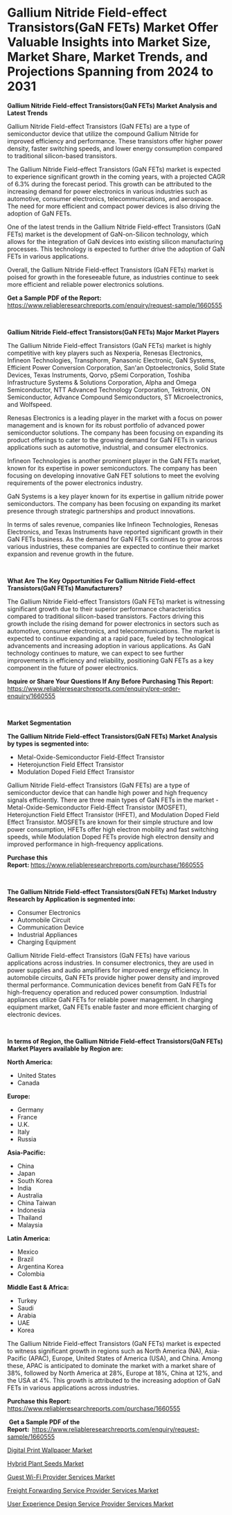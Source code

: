 <p><h1>Gallium Nitride Field-effect Transistors(GaN FETs) Market Offer Valuable Insights into Market Size, Market Share, Market Trends, and Projections Spanning from 2024 to 2031</h1></p><p><strong>Gallium Nitride Field-effect Transistors(GaN FETs) Market Analysis and Latest Trends</strong></p>
<p><p>Gallium Nitride Field-effect Transistors (GaN FETs) are a type of semiconductor device that utilize the compound Gallium Nitride for improved efficiency and performance. These transistors offer higher power density, faster switching speeds, and lower energy consumption compared to traditional silicon-based transistors.</p><p>The Gallium Nitride Field-effect Transistors (GaN FETs) market is expected to experience significant growth in the coming years, with a projected CAGR of 6.3% during the forecast period. This growth can be attributed to the increasing demand for power electronics in various industries such as automotive, consumer electronics, telecommunications, and aerospace. The need for more efficient and compact power devices is also driving the adoption of GaN FETs.</p><p>One of the latest trends in the Gallium Nitride Field-effect Transistors (GaN FETs) market is the development of GaN-on-Silicon technology, which allows for the integration of GaN devices into existing silicon manufacturing processes. This technology is expected to further drive the adoption of GaN FETs in various applications.</p><p>Overall, the Gallium Nitride Field-effect Transistors (GaN FETs) market is poised for growth in the foreseeable future, as industries continue to seek more efficient and reliable power electronics solutions.</p></p>
<p><strong>Get a Sample PDF of the Report:&nbsp;</strong> <a href="https://www.reliableresearchreports.com/enquiry/request-sample/1660555">https://www.reliableresearchreports.com/enquiry/request-sample/1660555</a></p>
<p>&nbsp;</p>
<p><strong>Gallium Nitride Field-effect Transistors(GaN FETs) Major Market Players</strong></p>
<p><p>The Gallium Nitride Field-effect Transistors (GaN FETs) market is highly competitive with key players such as Nexperia, Renesas Electronics, Infineon Technologies, Transphorm, Panasonic Electronic, GaN Systems, Efficient Power Conversion Corporation, San'an Optoelectronics, Solid State Devices, Texas Instruments, Qorvo, pSemi Corporation, Toshiba Infrastructure Systems & Solutions Corporation, Alpha and Omega Semiconductor, NTT Advanced Technology Corporation, Tektronix, ON Semiconductor, Advance Compound Semiconductors, ST Microelectronics, and Wolfspeed.</p><p>Renesas Electronics is a leading player in the market with a focus on power management and is known for its robust portfolio of advanced power semiconductor solutions. The company has been focusing on expanding its product offerings to cater to the growing demand for GaN FETs in various applications such as automotive, industrial, and consumer electronics.</p><p>Infineon Technologies is another prominent player in the GaN FETs market, known for its expertise in power semiconductors. The company has been focusing on developing innovative GaN FET solutions to meet the evolving requirements of the power electronics industry.</p><p>GaN Systems is a key player known for its expertise in gallium nitride power semiconductors. The company has been focusing on expanding its market presence through strategic partnerships and product innovations.</p><p>In terms of sales revenue, companies like Infineon Technologies, Renesas Electronics, and Texas Instruments have reported significant growth in their GaN FETs business. As the demand for GaN FETs continues to grow across various industries, these companies are expected to continue their market expansion and revenue growth in the future.</p></p>
<p>&nbsp;</p>
<p><strong>What Are The Key Opportunities For Gallium Nitride Field-effect Transistors(GaN FETs) Manufacturers?</strong></p>
<p><p>The Gallium Nitride Field-effect Transistors (GaN FETs) market is witnessing significant growth due to their superior performance characteristics compared to traditional silicon-based transistors. Factors driving this growth include the rising demand for power electronics in sectors such as automotive, consumer electronics, and telecommunications. The market is expected to continue expanding at a rapid pace, fueled by technological advancements and increasing adoption in various applications. As GaN technology continues to mature, we can expect to see further improvements in efficiency and reliability, positioning GaN FETs as a key component in the future of power electronics.</p></p>
<p><strong>Inquire or Share Your Questions If Any Before Purchasing This Report:</strong> <a href="https://www.reliableresearchreports.com/enquiry/pre-order-enquiry/1660555">https://www.reliableresearchreports.com/enquiry/pre-order-enquiry/1660555</a></p>
<p>&nbsp;</p>
<p><strong>Market Segmentation</strong></p>
<p><strong>The Gallium Nitride Field-effect Transistors(GaN FETs) Market Analysis by types is segmented into:</strong></p>
<p><ul><li>Metal-Oxide-Semiconductor Field-Effect Transistor</li><li>Heterojunction Field Effect Transistor</li><li>Modulation Doped Field Effect Transistor</li></ul></p>
<p><p>Gallium Nitride Field-effect Transistors (GaN FETs) are a type of semiconductor device that can handle high power and high frequency signals efficiently. There are three main types of GaN FETs in the market - Metal-Oxide-Semiconductor Field-Effect Transistor (MOSFET), Heterojunction Field Effect Transistor (HFET), and Modulation Doped Field Effect Transistor. MOSFETs are known for their simple structure and low power consumption, HFETs offer high electron mobility and fast switching speeds, while Modulation Doped FETs provide high electron density and improved performance in high-frequency applications.</p></p>
<p><strong>Purchase this Report:&nbsp;</strong><a href="https://www.reliableresearchreports.com/purchase/1660555">https://www.reliableresearchreports.com/purchase/1660555</a></p>
<p>&nbsp;</p>
<p><strong>The Gallium Nitride Field-effect Transistors(GaN FETs) Market Industry Research by Application is segmented into:</strong></p>
<p><ul><li>Consumer Electronics</li><li>Automobile Circuit</li><li>Communication Device</li><li>Industrial Appliances</li><li>Charging Equipment</li></ul></p>
<p><p>Gallium Nitride Field-effect Transistors (GaN FETs) have various applications across industries. In consumer electronics, they are used in power supplies and audio amplifiers for improved energy efficiency. In automobile circuits, GaN FETs provide higher power density and improved thermal performance. Communication devices benefit from GaN FETs for high-frequency operation and reduced power consumption. Industrial appliances utilize GaN FETs for reliable power management. In charging equipment market, GaN FETs enable faster and more efficient charging of electronic devices.</p></p>
<p>&nbsp;</p>
<p><strong>In terms of Region, the Gallium Nitride Field-effect Transistors(GaN FETs) Market Players available by Region are:</strong></p>
<p>
    <p> <strong> North America: </strong>
        <ul>
            <li>United States</li>
            <li>Canada</li>
        </ul>
        </p> 
    <p> <strong> Europe: </strong>
        <ul>
            <li>Germany</li>
            <li>France</li>
            <li>U.K.</li>
            <li>Italy</li>
            <li>Russia</li>
        </ul>
        </p> 
    <p> <strong> Asia-Pacific: </strong>
        <ul>
            <li>China</li>
            <li>Japan</li>
            <li>South Korea</li>
            <li>India</li>
            <li>Australia</li>
            <li>China Taiwan</li>
            <li>Indonesia</li>
            <li>Thailand</li>
            <li>Malaysia</li>
        </ul>
        </p> 
    <p> <strong> Latin America: </strong>
        <ul>
            <li>Mexico</li>
            <li>Brazil</li>
            <li>Argentina Korea</li>
            <li>Colombia</li>
        </ul>
        </p> 
    <p> <strong> Middle East & Africa: </strong>
        <ul>
            <li>Turkey</li>
            <li>Saudi</li>
            <li>Arabia</li>
            <li>UAE</li>
            <li>Korea</li>
        </ul>
    </p>
    </p>
<p><p>The Gallium Nitride Field-effect Transistors (GaN FETs) market is expected to witness significant growth in regions such as North America (NA), Asia-Pacific (APAC), Europe, United States of America (USA), and China. Among these, APAC is anticipated to dominate the market with a market share of 38%, followed by North America at 28%, Europe at 18%, China at 12%, and the USA at 4%. This growth is attributed to the increasing adoption of GaN FETs in various applications across industries.</p></p>
<p><strong>Purchase this Report: </strong><a href="https://www.reliableresearchreports.com/purchase/1660555">https://www.reliableresearchreports.com/purchase/1660555</a></p>
<p>&nbsp;<strong>Get a Sample PDF of the Report:&nbsp;&nbsp;</strong><a href="https://www.reliableresearchreports.com/enquiry/request-sample/1660555">https://www.reliableresearchreports.com/enquiry/request-sample/1660555</a></p>
<p><strong></strong></p>
<p><p><a href="https://view.publitas.com/reportprime-1/digital-print-wallpaper-market-size-and-examines-its-market-scope-with-a-primary-focus-on-growth-opportunities-and-forecasted-trends-spanning-from-2024-to-2031/">Digital Print Wallpaper Market</a></p><p><a href="https://view.publitas.com/reportprime-1/hybrid-plant-seeds-market-research-report-reveals-the-latest-trends-and-opportunities-of-this-market-for-period-from-2024-2031/">Hybrid Plant Seeds Market</a></p><p><a href="https://frill-swim-3cd.notion.site/Guest-Wi-Fi-Provider-Services-Market-Offers-Provide-Insightful-Data-for-the-Time-Period-from-2024-to-0520067dcd55496aa345569e6084c960">Guest Wi-Fi Provider Services Market</a></p><p><a href="https://gentle-editor-9db.notion.site/Global-Freight-Forwarding-Service-Provider-Services-Market-by-Types-Applications-and-Major-Players-356a6e91c6ae40e8a7b657732b9dce68">Freight Forwarding Service Provider Services Market</a></p><p><a href="https://spotless-saver-8fd.notion.site/User-Experience-Design-Service-Provider-Services-Market-Size-and-Examines-its-Market-Scope-with-a--b26bf3b3b29c4baea3d1ef8de14ed093">User Experience Design Service Provider Services Market</a></p></p>